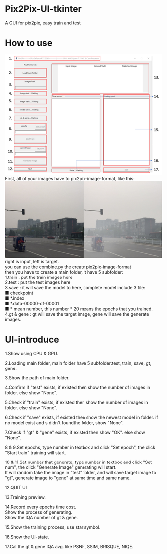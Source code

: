 # Pix2Pix-UI-tkinter
A GUI for pix2pix, easy train and test  
# How to use  
![image](https://github.com/KamiKazeFei/Pix2Pix-UI-tkinter/blob/main/UI-Design.png)
  First, all of your images have to pix2pix-image-format, like this:  
![image](https://github.com/KamiKazeFei/Pix2Pix-UI-tkinter/blob/main/format.png)  
right is input, left is target.  
you can use the combine.py the create pix2pix-image-format  
then you have to create a main folder, it have 5 subfolder:  
1.train : put the train images here  
2.test  : put the test  images here  
3.save  : it will save the model to here, complete model include 3 file:  
  ■ checkpoint  
  ■ *.index  
  ■ *.data-00000-of-00001  
  ■ * mean number, this number * 20 means the epochs that you trained.  
4.gt & gene : gt will save the target image, gene will save the generate images.  

# UI-introduce  
1.Show using CPU & GPU.  
  
2.Loading main folder, main folder have 5 subfolder:test, train, save, gt, gene.  
  
3.Show the path of main folder.  
  
4.Confirm if "test" exists, if existed then show the number of images in folder. else show "None".  
  
5.Check if "train" exists, if existed then show the number of images in folder. else show "None".  
  
6.Check if "save" exists, if existed then show the newest model in folder. if no model exist and s didn't foundthe folder, show "None". 
  
7.Check if "gt" & "gene" exists, if existed then show "OK". else show "None".  
  
8 & 9.Set epochs, type number in textbox and click "Set epoch", the click "Start train" training will start.  
  
10 & 11.Set number that generate, type number in textbox and click "Set num", the click "Generate Image" generating will start.  
It will random take the image in "test" folder, and will save target image to "gt", generate image to "gene" at same time and same name.  
  
12.QUIT UI  
  
13.Training preview.  
  
14.Record every epochs time cost.  
    Show the process of generating.  
    Show the IQA number of gt & gene.  
  
15.Show the training process, use star symbol.  
  
16.Show the UI-state.  
  
17.Cal the gt & gene IQA avg. like PSNR, SSIM, BRISQUE, NIQE.  
  




